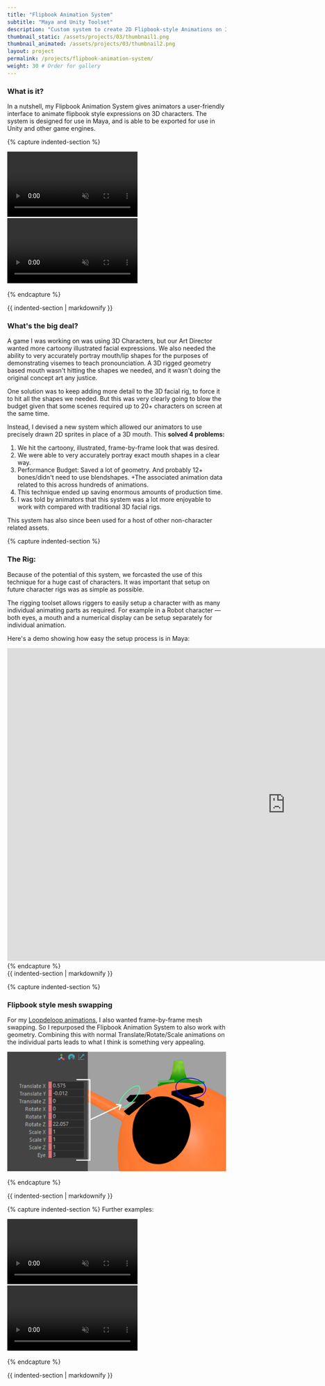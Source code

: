 ```yaml
---
title: "Flipbook Animation System"
subtitle: "Maya and Unity Toolset"
description: "Custom system to create 2D Flipbook-style Animations on 3D Characters."
thumbnail_static: /assets/projects/03/thumbnail1.png
thumbnail_animated: /assets/projects/03/thumbnail2.png
layout: project
permalink: /projects/flipbook-animation-system/
weight: 30 # Order for gallery
---
```


### What is it?

In a nutshell, my Flipbook Animation System gives animators a user-friendly interface to animate flipbook style expressions on 3D characters. The system is designed for use in Maya, and is able to be exported for use in Unity and other game engines.

{% capture indented-section %}
<div class="video-wrapper">
  <video autoplay loop muted playsinline controls>
    <source src="/assets/projects/03/flipbook-animator-with-ui.mp4" type="video/mp4">
  </video>
</div>

<div class="video-wrapper">
  <video loop muted playsinline controls>
    <source src="/assets/projects/03/flipbook-animator-newkid.mp4" type="video/mp4">
  </video>
</div>

{% endcapture %}
<div class="indented-section">{{ indented-section | markdownify }}</div>



### What's the big deal?

A game I was working on was using 3D Characters, but our Art Director wanted more cartoony illustrated facial expressions. We also needed the ability to very accurately portray mouth/lip shapes for the purposes of demonstrating visemes to teach pronounciation. A 3D rigged geometry based mouth wasn't hitting the shapes we needed, and it wasn't doing the original concept art any justice.

One solution was to keep adding more detail to the 3D facial rig, to force it to hit all the shapes we needed. But this was very clearly going to blow the budget given that some scenes required up to 20+ characters on screen at the same time.

Instead, I devised a new system which allowed our animators to use precisely drawn 2D sprites in place of a 3D mouth. This **solved 4 problems:**
1. We hit the cartoony, illustrated, frame-by-frame look that was desired.
2. We were able to very accurately portray exact mouth shapes in a clear way.
3. Performance Budget: Saved a lot of geometry. And probably 12+ bones/didn't need to use blendshapes. +The associated animation data related to this across hundreds of animations.
4. This technique ended up saving enormous amounts of production time.
5. I was told by animators that this system was a lot more enjoyable to work with compared with traditional 3D facial rigs.

This system has also since been used for a host of other non-character related assets.


{% capture indented-section %}
### The Rig:

Because of the potential of this system, we forcasted the use of this technique for a huge cast of characters. It was important that setup on future character rigs was as simple as possible.

The rigging toolset allows riggers to easily setup a character with as many individual animating parts as required. For example in a Robot character — both eyes, a mouth and a numerical display can be setup separately for individual animation.

Here's a demo showing how easy the setup process is in Maya:
<iframe width="1280" height="720" src="https://www.youtube.com/embed/PgzCOnMLKDY" title="Flipbook Animation System setup in Maya" frameborder="0" allow="accelerometer ; autoplay; clipboard-write; encrypted-media; gyroscope; picture-in-picture; web-share" referrerpolicy="strict-origin-when-cross-origin" allowfullscreen></iframe>
{% endcapture %}
<div class="indented-section">{{ indented-section | markdownify }}</div>




{% capture indented-section %}
### Flipbook style mesh swapping

For my [Loopdeloop animations](../loopdeloop/), I also wanted frame-by-frame mesh swapping. So I repurposed the Flipbook Animation System to also work with geometry. Combining this with normal Translate/Rotate/Scale animations on the individual parts leads to what I think is something very appealing.

[![Mesh Swapping Screenshot](/assets/projects/03/flipbook-animator-meshswap.png)](/assets/projects/03/flipbook-animator-meshswap.png)

{% endcapture %}
<div class="indented-section">{{ indented-section | markdownify }}</div>


{% capture indented-section %}
Further examples:

<div class="video-wrapper">
  <video autoplay loop muted playsinline>
    <source src="/assets/projects/03/flipbook-animator-blob.mp4" type="video/mp4">
  </video>
</div>

<div class="video-wrapper">
  <video autoplay loop muted playsinline>
    <source src="/assets/projects/03/kid_anim_basketball_trick_s.mp4" type="video/mp4">
  </video>
</div>


{% endcapture %}
<div class="indented-section">{{ indented-section | markdownify }}</div>
